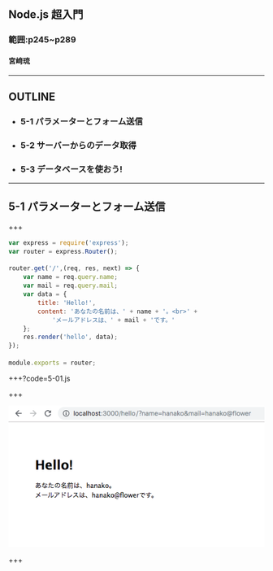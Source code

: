 ## Node.js 超入門
### 範囲:p245~p289
#### 宮﨑琉

---

## OUTLINE

- ### 5-1 パラメーターとフォーム送信
- ### 5-2 サーバーからのデータ取得
- ### 5-3 データベースを使おう!

---

## 5-1 パラメーターとフォーム送信

+++

``` javascript
var express = require('express');
var router = express.Router();

router.get('/',(req, res, next) => {
    var name = req.query.name;
    var mail = req.query.mail;
    var data = {
        title: 'Hello!',
        content: 'あなたの名前は、' + name + '。<br>' +
            'メールアドレスは、' + mail + 'です。'
    };
    res.render('hello', data);
});

module.exports = router;
```

+++?code=5-01.js

+++

![output](5-01.png)

+++
